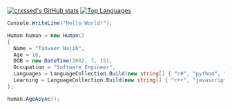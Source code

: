 [![crxssed's GitHub stats](https://github-readme-stats.vercel.app/api?username=crxssed7&show_icons=true&theme=github_dark)](https://github.com/crxssed7)
[![Top Languages](https://github-readme-stats.vercel.app/api/top-langs/?username=crxssed7&layout=compact&theme=github_dark)](https://github.com/crxssed7)

```csharp 
Console.WriteLine("Hello World!");

Human human = new Human()
{
  Name = "Tanveer Najib",
  Age = 18,
  DOB = new DateTime(2002, 7, 15),
  Occupation = "Software Engineer",
  Languages = LanguageCollection.Build(new string[] { "c#", "python", "java" }),
  Learning = LanguageCollection.Build(new string[] { "c++", "javascript", "django" })
};

human.AgeAsync();
```
